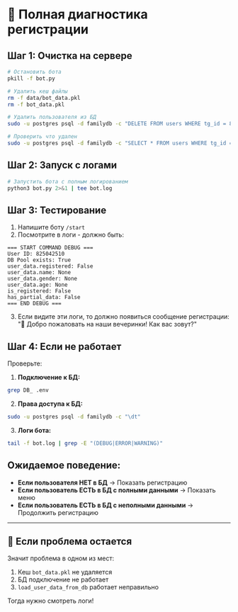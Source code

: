 # 🔧 Полная диагностика регистрации

## Шаг 1: Очистка на сервере

```bash
# Остановить бота
pkill -f bot.py

# Удалить кеш файлы
rm -f data/bot_data.pkl
rm -f bot_data.pkl

# Удалить пользователя из БД
sudo -u postgres psql -d familydb -c "DELETE FROM users WHERE tg_id = 825042510;"

# Проверить что удален
sudo -u postgres psql -d familydb -c "SELECT * FROM users WHERE tg_id = 825042510;"
```

## Шаг 2: Запуск с логами

```bash
# Запустить бота с полным логированием
python3 bot.py 2>&1 | tee bot.log
```

## Шаг 3: Тестирование

1. Напишите боту `/start`
2. Посмотрите в логи - должно быть:

```
=== START COMMAND DEBUG ===
User ID: 825042510
DB Pool exists: True
user_data.registered: False
user_data.name: None
user_data.gender: None
user_data.age: None
is_registered: False
has_partial_data: False
=== END DEBUG ===
```

3. Если видите эти логи, то должно появиться сообщение регистрации:
   "🎉 Добро пожаловать на наши вечеринки! Как вас зовут?"

## Шаг 4: Если не работает

Проверьте:

1. **Подключение к БД:**
```bash
grep DB_ .env
```

2. **Права доступа к БД:**
```bash
sudo -u postgres psql -d familydb -c "\dt"
```

3. **Логи бота:**
```bash
tail -f bot.log | grep -E "(DEBUG|ERROR|WARNING)"
```

## Ожидаемое поведение:

- **Если пользователя НЕТ в БД** → Показать регистрацию
- **Если пользователь ЕСТЬ в БД с полными данными** → Показать меню  
- **Если пользователь ЕСТЬ в БД с неполными данными** → Продолжить регистрацию

---

## 🚨 Если проблема остается

Значит проблема в одном из мест:
1. Кеш `bot_data.pkl` не удаляется
2. БД подключение не работает
3. `load_user_data_from_db` работает неправильно

Тогда нужно смотреть логи!
